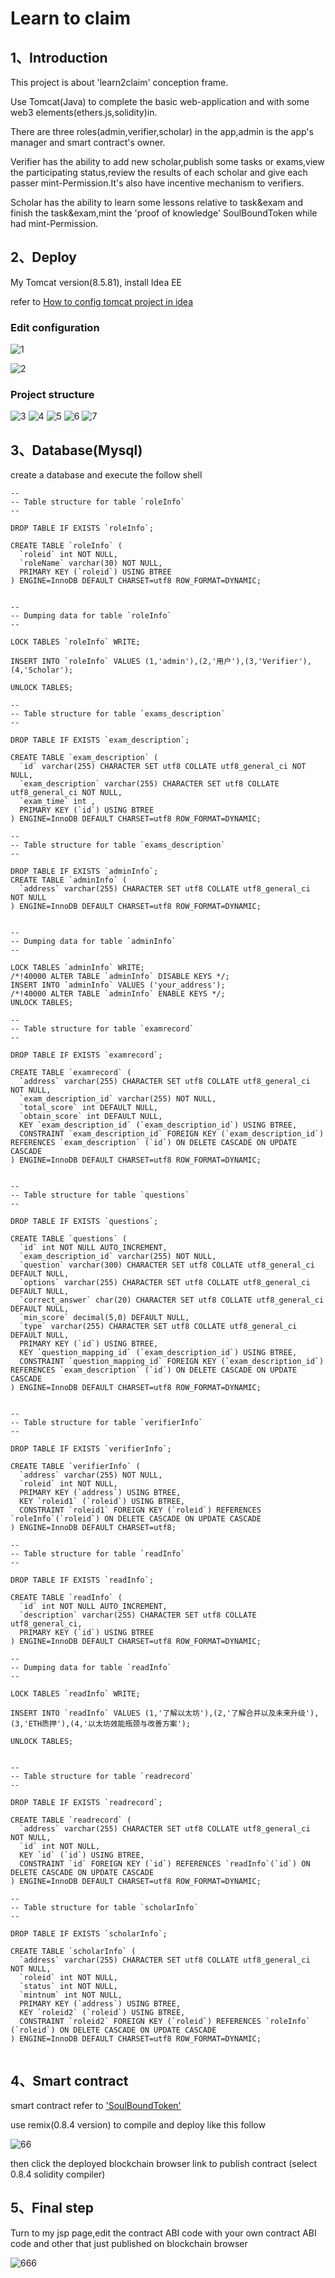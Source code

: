 # Learn to claim

## 1、Introduction

This project is about 'learn2claim' conception frame.

Use Tomcat(Java) to complete the basic web-application and with some web3 elements(ethers.js,solidity)in. 

There are three roles(admin,verifier,scholar) in the app,admin is the app's manager and smart contract's owner.

Verifier has the ability to add new scholar,publish some tasks or exams,view the participating status,review the results of each scholar and give each passer mint-Permission.It's also have incentive mechanism to verifiers.

Scholar has the ability to learn some lessons relative to task&exam and finish the task&exam,mint the 'proof of knowledge' SoulBoundToken while had mint-Permission.

##  2、Deploy

My Tomcat version(8.5.81), install Idea EE

refer to [How to config tomcat project in idea](https://blog.csdn.net/m0_67401606/article/details/123742214)

### Edit configuration

![1](https://user-images.githubusercontent.com/104081545/194881826-f461d67d-8f96-4a48-a9c2-8982583445d7.png)

![2](https://user-images.githubusercontent.com/104081545/194881847-5a7bc1bb-5559-45a6-9f73-a3d390bd91c9.png)

### Project structure

![3](https://user-images.githubusercontent.com/104081545/194882053-85888454-6dc9-4602-a84b-2a2349da294f.png)
![4](https://user-images.githubusercontent.com/104081545/194882097-c780eaab-6865-4403-bc1a-e496a601f1a3.png)
![5](https://user-images.githubusercontent.com/104081545/194882126-23ec7d5c-e8b1-4d4d-950d-aa5bc5fce35f.png)
![6](https://user-images.githubusercontent.com/104081545/194882164-523f98c7-84d4-434b-8c0e-57814f098bdf.png)
![7](https://user-images.githubusercontent.com/104081545/194882175-6ed975ec-0573-43fb-a816-8d497f78cfe2.png)

## 3、Database(Mysql)

create a database and execute the follow shell

```
--
-- Table structure for table `roleInfo`
--

DROP TABLE IF EXISTS `roleInfo`;

CREATE TABLE `roleInfo` (
  `roleid` int NOT NULL,
  `roleName` varchar(30) NOT NULL,
  PRIMARY KEY (`roleid`) USING BTREE
) ENGINE=InnoDB DEFAULT CHARSET=utf8 ROW_FORMAT=DYNAMIC;


--
-- Dumping data for table `roleInfo`
--

LOCK TABLES `roleInfo` WRITE;

INSERT INTO `roleInfo` VALUES (1,'admin'),(2,'用户'),(3,'Verifier'),(4,'Scholar');

UNLOCK TABLES;

--
-- Table structure for table `exams_description`
--

DROP TABLE IF EXISTS `exam_description`;

CREATE TABLE `exam_description` (
  `id` varchar(255) CHARACTER SET utf8 COLLATE utf8_general_ci NOT NULL,
  `exam_description` varchar(255) CHARACTER SET utf8 COLLATE utf8_general_ci NOT NULL,
  `exam_time` int ,
  PRIMARY KEY (`id`) USING BTREE
) ENGINE=InnoDB DEFAULT CHARSET=utf8 ROW_FORMAT=DYNAMIC;

--
-- Table structure for table `exams_description`
--

DROP TABLE IF EXISTS `adminInfo`;
CREATE TABLE `adminInfo` (
  `address` varchar(255) CHARACTER SET utf8 COLLATE utf8_general_ci NOT NULL
) ENGINE=InnoDB DEFAULT CHARSET=utf8 ROW_FORMAT=DYNAMIC;


--
-- Dumping data for table `adminInfo`
--

LOCK TABLES `adminInfo` WRITE;
/*!40000 ALTER TABLE `adminInfo` DISABLE KEYS */;
INSERT INTO `adminInfo` VALUES ('your_address');
/*!40000 ALTER TABLE `adminInfo` ENABLE KEYS */;
UNLOCK TABLES;

--
-- Table structure for table `examrecord`
--

DROP TABLE IF EXISTS `examrecord`;

CREATE TABLE `examrecord` (
  `address` varchar(255) CHARACTER SET utf8 COLLATE utf8_general_ci NOT NULL,
  `exam_description_id` varchar(255) NOT NULL,
  `total_score` int DEFAULT NULL,
  `obtain_score` int DEFAULT NULL,
  KEY `exam_description_id` (`exam_description_id`) USING BTREE,
  CONSTRAINT `exam_description_id` FOREIGN KEY (`exam_description_id`) REFERENCES `exam_description` (`id`) ON DELETE CASCADE ON UPDATE CASCADE
) ENGINE=InnoDB DEFAULT CHARSET=utf8 ROW_FORMAT=DYNAMIC;


--
-- Table structure for table `questions`
--

DROP TABLE IF EXISTS `questions`;

CREATE TABLE `questions` (
  `id` int NOT NULL AUTO_INCREMENT,
  `exam_description_id` varchar(255) NOT NULL,
  `question` varchar(300) CHARACTER SET utf8 COLLATE utf8_general_ci DEFAULT NULL,
  `options` varchar(255) CHARACTER SET utf8 COLLATE utf8_general_ci DEFAULT NULL,
  `correct_answer` char(20) CHARACTER SET utf8 COLLATE utf8_general_ci DEFAULT NULL,
  `min_score` decimal(5,0) DEFAULT NULL,
  `type` varchar(255) CHARACTER SET utf8 COLLATE utf8_general_ci DEFAULT NULL,
  PRIMARY KEY (`id`) USING BTREE,
  KEY `question_mapping_id` (`exam_description_id`) USING BTREE,
  CONSTRAINT `question_mapping_id` FOREIGN KEY (`exam_description_id`) REFERENCES `exam_description` (`id`) ON DELETE CASCADE ON UPDATE CASCADE
) ENGINE=InnoDB DEFAULT CHARSET=utf8 ROW_FORMAT=DYNAMIC;


--
-- Table structure for table `verifierInfo`
--

DROP TABLE IF EXISTS `verifierInfo`;

CREATE TABLE `verifierInfo` (
  `address` varchar(255) NOT NULL,
  `roleid` int NOT NULL,
  PRIMARY KEY (`address`) USING BTREE,
  KEY `roleid1` (`roleid`) USING BTREE,
  CONSTRAINT `roleid1` FOREIGN KEY (`roleid`) REFERENCES `roleInfo`(`roleid`) ON DELETE CASCADE ON UPDATE CASCADE
) ENGINE=InnoDB DEFAULT CHARSET=utf8;

--
-- Table structure for table `readInfo`
--

DROP TABLE IF EXISTS `readInfo`;

CREATE TABLE `readInfo` (
  `id` int NOT NULL AUTO_INCREMENT,
  `description` varchar(255) CHARACTER SET utf8 COLLATE utf8_general_ci,
  PRIMARY KEY (`id`) USING BTREE
) ENGINE=InnoDB DEFAULT CHARSET=utf8 ROW_FORMAT=DYNAMIC;

--
-- Dumping data for table `readInfo`
--

LOCK TABLES `readInfo` WRITE;

INSERT INTO `readInfo` VALUES (1,'了解以太坊'),(2,'了解合并以及未来升级'),(3,'ETH质押'),(4,'以太坊效能瓶颈与改善方案');

UNLOCK TABLES;


--
-- Table structure for table `readrecord`
--

DROP TABLE IF EXISTS `readrecord`;

CREATE TABLE `readrecord` (
  `address` varchar(255) CHARACTER SET utf8 COLLATE utf8_general_ci NOT NULL,
  `id` int NOT NULL,
  KEY `id` (`id`) USING BTREE,
  CONSTRAINT `id` FOREIGN KEY (`id`) REFERENCES `readInfo`(`id`) ON DELETE CASCADE ON UPDATE CASCADE
) ENGINE=InnoDB DEFAULT CHARSET=utf8 ROW_FORMAT=DYNAMIC;

--
-- Table structure for table `scholarInfo`
--

DROP TABLE IF EXISTS `scholarInfo`;

CREATE TABLE `scholarInfo` (
  `address` varchar(255) CHARACTER SET utf8 COLLATE utf8_general_ci NOT NULL,
  `roleid` int NOT NULL,
  `status` int NOT NULL,
  `mintnum` int NOT NULL,
  PRIMARY KEY (`address`) USING BTREE,
  KEY `roleid2` (`roleid`) USING BTREE,
  CONSTRAINT `roleid2` FOREIGN KEY (`roleid`) REFERENCES `roleInfo` (`roleid`) ON DELETE CASCADE ON UPDATE CASCADE
) ENGINE=InnoDB DEFAULT CHARSET=utf8 ROW_FORMAT=DYNAMIC;


```

## 4、Smart contract

smart contract refer to ['SoulBoundToken'](https://github.com/auroraug/ERC721-alter)

use remix(0.8.4 version) to compile and deploy like this follow

![66](https://user-images.githubusercontent.com/104081545/194881687-8ca57ab2-0ad3-43da-adc5-2495054f4e3b.png)


then click the deployed blockchain browser link to publish contract (select 0.8.4 solidity compiler)

## 5、Final step

Turn to my jsp page,edit the contract ABI code with your own contract ABI code and other that just published on blockchain browser 

![666](https://user-images.githubusercontent.com/104081545/194881790-0168db3f-0b57-4973-89e7-2d9dbe40042b.png)
